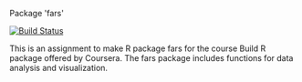 Package 'fars'

[![Build Status](https://app.travis-ci.com/linhbui-management/farsLinh.svg?token=4VKpm7KznzmjKM9vcLMv&branch=main)](https://app.travis-ci.com/linhbui-management/farsLinh)

This is an assignment to make R package fars for the course Build R package offered by Coursera. 
The fars package includes functions for data analysis and visualization.

